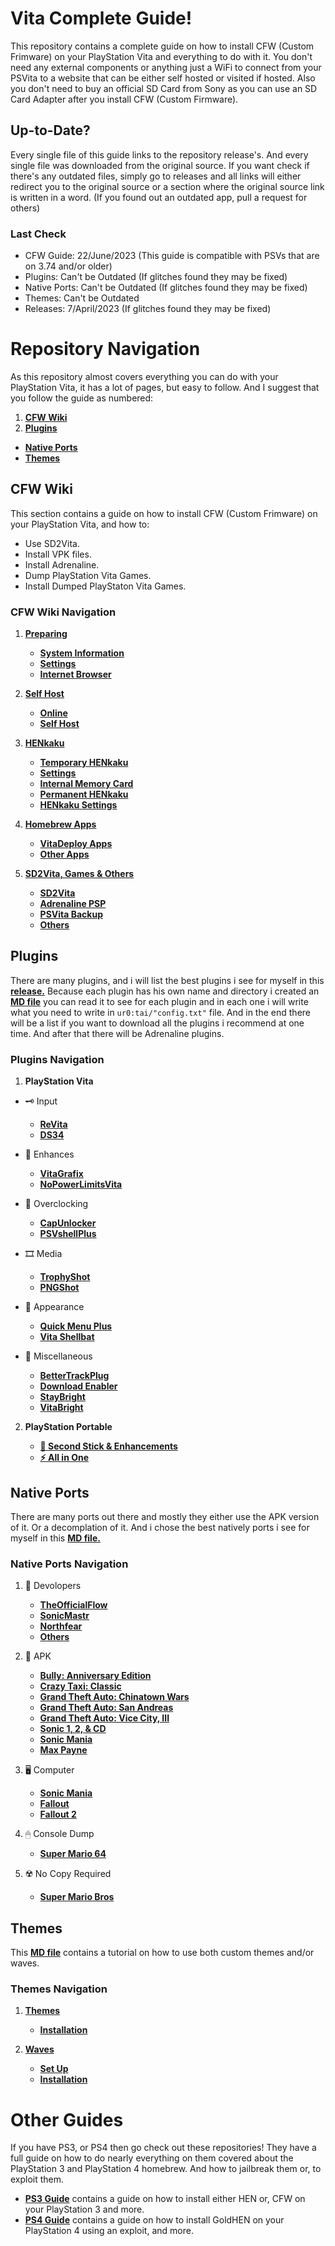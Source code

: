 # Vita Complete Guide!

This repository contains a complete guide on how to install CFW (Custom Frimware) on your PlayStation Vita and everything to do with it. You don't need any external components or anything just a WiFi to connect from your PSVita to a website that can be either self hosted or visited if hosted. Also you don't need to buy an official SD Card from Sony as you can use an SD Card Adapter after you install CFW (Custom Firmware).

## Up-to-Date?

Every single file of this guide links to the repository release's. And every single file was downloaded from the original source. If you want check if there's any outdated files, simply go to releases and all links will either redirect you to the original source or a section where the original source link is written in a word. (If you found out an outdated app, pull a request for others)

### Last Check

- CFW Guide: 22/June/2023 (This guide is compatible with PSVs that are on 3.74 and/or older)
- Plugins: Can't be Outdated (If glitches found they may be fixed)
- Native Ports: Can't be Outdated (If glitches found they may be fixed)
- Themes: Can't be Outdated
- Releases: 7/April/2023 (If glitches found they may be fixed)

# Repository Navigation

As this repository almost covers everything you can do with your PlayStation Vita, it has a lot of pages, but easy to follow. And I suggest that you follow the guide as numbered:

1. **[CFW Wiki](https://github.com/ZHassanQ/PSVita-Guide/#cfw-wiki)**
2. **[Plugins](https://github.com/ZHassanQ/PSVita-Guide/#plugins)**
- **[Native Ports](https://github.com/ZHassanQ/PSVita-Guide/#native-ports)**
- **[Themes](https://github.com/ZHassanQ/PSVita-Guide/#themes)**

## CFW Wiki

This section contains a guide on how to install CFW (Custom Frimware) on your PlayStation Vita, and how to:

- Use SD2Vita.
- Install VPK files.
- Install Adrenaline.
- Dump PlayStation Vita Games.
- Install Dumped PlayStaton Vita Games.

### CFW Wiki Navigation

1. **[Preparing](https://github.com/ZHassanQ/PSVita-Guide/wiki/1.-Preparing)**
   
    - **[System Information](https://github.com/ZHassanQ/PSVita-Guide/wiki/1.-Preparing#system-information)**
    - **[Settings](https://github.com/ZHassanQ/PSVita-Guide/wiki/1.-Preparing#settings)**
    - **[Internet Browser](https://github.com/ZHassanQ/PSVita-Guide/wiki/1.-Preparing#internet-browser)**
  
      
2. **[Self Host](https://github.com/ZHassanQ/PSVita-Guide/wiki/2.-Self-Host)**
   
    - **[Online](https://github.com/ZHassanQ/PSVita-Guide/wiki/2.-Self-Host#online)**
    - **[Self Host](https://github.com/ZHassanQ/PSVita-Guide/wiki/2.-Self-Host#self-host)**
  
      
3. **[HENkaku](https://github.com/ZHassanQ/PSVita-Guide/wiki/3.-HENkaku)**
   
    - **[Temporary HENkaku](https://github.com/ZHassanQ/PSVita-Guide/wiki/3.-HENkaku#temporary-henkaku)**
    - **[Settings](https://github.com/ZHassanQ/PSVita-Guide/wiki/3.-HENkaku#settings)**
    - **[Internal Memory Card](https://github.com/ZHassanQ/PSVita-Guide/wiki/3.-HENkaku#internal-memory-card)**
    - **[Permanent HENkaku](https://github.com/ZHassanQ/PSVita-Guide/wiki/3.-HENkaku#permanent-henkaku)**
    - **[HENkaku Settings](https://github.com/ZHassanQ/PSVita-Guide/wiki/3.-HENkaku#henkaku-settings)**
  
      
4. **[Homebrew Apps](https://github.com/ZHassanQ/PSVita-Guide/wiki/4.-Homebrew-Apps)**
   
    - **[VitaDeploy Apps](https://github.com/ZHassanQ/PSVita-Guide/wiki/4.-Homebrew-Apps-&-Plugins#vitadeploy-apps)**
    - **[Other Apps](https://github.com/ZHassanQ/PSVita-Guide/wiki/4.-Homebrew-Apps-&-Plugins#other-apps)**
  
      
5. **[SD2Vita, Games & Others](https://github.com/ZHassanQ/PSVita-Guide/wiki/5.-SD2Vita,-PSP,-PSVita-&-Others)**
   
    - **[SD2Vita](https://github.com/ZHassanQ/PSVita-Guide/wiki/5.-SD2Vita,-PSP,-PSVita-&-Others#sd2vita)**
    - **[Adrenaline PSP](https://github.com/ZHassanQ/PSVita-Guide/wiki/5.-SD2Vita,-PSP,-PSVita-&-Others#adrenaline-psp)**
    - **[PSVita Backup](https://github.com/ZHassanQ/PSVita-Guide/wiki/5.-SD2Vita,-PSP,-PSVita-&-Others#psvita-backup)**
    - **[Others](https://github.com/ZHassanQ/PSVita-Guide/wiki/5.-SD2Vita,-PSP,-PSVita-&-Others#others)**


## Plugins

There are many plugins, and i will list the best plugins i see for myself in this **[release.](https://github.com/ZHassanQ/PSVita-Guide/releases/tag/PRX)** Because each plugin has his own name and directory i created an **[MD file](https://github.com/ZHassanQ/PSVita-Guide/blob/main/Plugins.md)** you can read it to see for each plugin and in each one i will write what you need to write in `ur0:tai/"config.txt"` file. And in the end there will be a list if you want to download all the plugins i recommend at one time. And after that there will be Adrenaline plugins.
  
### Plugins Navigation
  
1. **PlayStation Vita**
- 🗝 Input
  
  - **[ReVita](https://github.com/ZHassanQ/PSVita-Guide/blob/main/Plugins.md#-1-revita)**
  - **[DS34](https://github.com/ZHassanQ/PSVita-Guide/blob/main/Plugins.md#-2-ds34vita--ds34motion)**
 
    
- 🔆 Enhances
  
  - **[VitaGrafix](https://github.com/ZHassanQ/PSVita-Guide/blob/main/Plugins.md#-3-vitagrafix)**
  - **[NoPowerLimitsVita](https://github.com/ZHassanQ/PSVita-Guide/blob/main/Plugins.md#-4-nopowerlimitsvita)**
 
    
- 🚀 Overclocking
  
  - **[CapUnlocker](https://github.com/ZHassanQ/PSVita-Guide/blob/main/Plugins.md#-5-CapUnlocker)**
  - **[PSVshellPlus](https://github.com/ZHassanQ/PSVita-Guide/blob/main/Plugins.md#-6-psvshellplus)**
 
    
- 🎞️ Media
  
  - **[TrophyShot](https://github.com/ZHassanQ/PSVita-Guide/blob/main/Plugins.md#%EF%B8%8F-7-trophyshot)**
  - **[PNGShot](https://github.com/ZHassanQ/PSVita-Guide/blob/main/Plugins.md#%EF%B8%8F-8-pngshot)**
 
    
- 🎨 Appearance
  
  - **[Quick Menu Plus](https://github.com/ZHassanQ/PSVita-Guide/blob/main/Plugins.md#-9-quick-menu-plus)**
  - **[Vita Shellbat](https://github.com/ZHassanQ/PSVita-Guide/blob/main/Plugins.md#-x-vita-shellbat)**
 
    
- 🍂 Miscellaneous
  
  - **[BetterTrackPlug](https://github.com/ZHassanQ/PSVita-Guide/blob/main/Plugins.md#-xi-bettertrackplug)**
  - **[Download Enabler](https://github.com/ZHassanQ/PSVita-Guide/blob/main/Plugins.md#-xii-vita-shellbat)**
  - **[StayBright](https://github.com/ZHassanQ/PSVita-Guide/blob/main/Plugins.md#-xiii-staybright)**
  - **[VitaBright](https://github.com/ZHassanQ/PSVita-Guide/blob/main/Plugins.md#-xiv-vita-shellbat)**

    
2. **PlayStation Portable**
   
    - **[💎 Second Stick & Enhancements](https://github.com/ZHassanQ/PSVita-Guide/blob/main/Plugins.md#xvi-psp-plugins-second-stick--enhancements)**
    - **[⚡️ All in One](https://github.com/ZHassanQ/PSVita-Guide/blob/main/Plugins.md#%EF%B8%8F-xvii-all-in-one-psp)**


## Native Ports

There are many ports out there and mostly they either use the APK version of it. Or a decomplation of it. And i chose the best natively ports i see for myself in this **[MD file.](https://github.com/ZHassanQ/PSVita-Guide/blob/main/Native-Ports.md)**
 
### Native Ports Navigation

1. 🔧 Devolopers
   
   - **[TheOfficialFlow](https://github.com/ZHassanQ/PSVita-Guide/blob/main/Native-Ports.md#-theofficialflow-ports)**
   - **[SonicMastr](https://github.com/ZHassanQ/PSVita-Guide/blob/main/Native-Ports.md#-sonicmastr-ports)**
   - **[Northfear](https://github.com/ZHassanQ/PSVita-Guide/blob/main/Native-Ports.md#-northfear-ports)**
   - **[Others](https://github.com/ZHassanQ/PSVita-Guide/blob/main/Native-Ports.md#-others)**
  
     
2. 👾 APK
   
   - **[Bully: Anniversary Edition](https://github.com/ZHassanQ/PSVita-Guide/blob/main/Native-Ports.md#-bully-anniversary-edition)**
   - **[Crazy Taxi: Classic](https://github.com/ZHassanQ/PSVita-Guide/blob/main/Native-Ports.md#-crazy-taxi-classic)**
   - **[Grand Theft Auto: Chinatown Wars](https://github.com/ZHassanQ/PSVita-Guide/blob/main/Native-Ports.md#-grand-theft-auto-chinatown-wars)**
   - **[Grand Theft Auto: San Andreas](https://github.com/ZHassanQ/PSVita-Guide/blob/main/Native-Ports.md#-grand-theft-auto-san-andreas)**
   - **[Grand Theft Auto: Vice City, III](https://github.com/ZHassanQ/PSVita-Guide/blob/main/Native-Ports.md#grand-theft-auto-vice-city-iii)**
   - **[Sonic 1, 2, & CD](https://github.com/ZHassanQ/PSVita-Guide/blob/main/Native-Ports.md#-sonic-1-2--CD)**
   - **[Sonic Mania](https://github.com/ZHassanQ/PSVita-Guide/blob/main/Native-Ports.md#%EF%B8%8F--sonic-mania)**
   - **[Max Payne](https://github.com/ZHassanQ/PSVita-Guide/blob/main/Native-Ports.md#-max-payne)**
  
     
3. 🖥️ Computer
   
   - **[Sonic Mania](https://github.com/ZHassanQ/PSVita-Guide/blob/main/Native-Ports.md#%EF%B8%8F--sonic-mania)**
   - **[Fallout](https://github.com/ZHassanQ/PSVita-Guide/blob/main/Native-Ports.md#%EF%B8%8F-fallout)**
   - **[Fallout 2](https://github.com/ZHassanQ/PSVita-Guide/blob/main/Native-Ports.md#%EF%B8%8F-fallout-2)**
  
     
4. 🖱 Console Dump
   
   - **[Super Mario 64](https://github.com/ZHassanQ/PSVita-Guide/blob/main/Native-Ports.md#-super-mario-64)**
  
     
5. ☢️ No Copy Required
   
   - **[Super Mario Bros](https://github.com/ZHassanQ/PSVita-Guide/blob/main/Native-Ports.md#-super-mario-bros)**


## Themes

This **[MD file](https://github.com/ZHassanQ/PSVita-Guide/blob/main/Themes-Waves.md)** contains a tutorial on how to use both custom themes and/or waves.


### Themes Navigation

1. **[Themes](https://github.com/ZHassanQ/PSVita-Guide/blob/main/Themes-Waves.md#themes)**
   - **[Installation](https://github.com/ZHassanQ/PSVita-Guide/blob/main/Themes-Waves.md#installation)**

2. **[Waves](https://github.com/ZHassanQ/PSVita-Guide/blob/main/Themes-Waves.md#waves)**
   - **[Set Up](https://github.com/ZHassanQ/PSVita-Guide/blob/main/Themes-Waves.md#set-up)**
   - **[Installation](https://github.com/ZHassanQ/PSVita-Guide/blob/main/Themes-Waves.md#installation-1)**


# Other Guides

If you have PS3, or PS4 then go check out these repositories! They have a full guide on how to do nearly everything on them covered about the PlayStation 3 and PlayStation 4 homebrew. And how to jailbreak them or, to exploit them.

- **[PS3 Guide](https://github.com/ZHassanQ/PS3-Guide)** contains a guide on how to install either HEN or, CFW on your PlayStation 3 and more.
- **[PS4 Guide](https://github.com/ZHassanQ/PS4-Guide)** contains a guide on how to install GoldHEN on your PlayStation 4 using an exploit, and more.